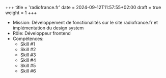 +++
title = 'radiofrance.fr'
date = 2024-09-12T11:57:55+02:00
draft = true
weight = 1
+++

- Mission: Développement de fonctionalités sur le site radiofrance.fr et implémentation du design system
- Rôle: Développeur frontend
- Compétences:
  - Skill #1
  - Skill #2
  - Skill #3
  - Skill #4
  - Skill #5
  - Skill #6
